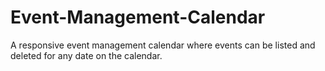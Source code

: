 ﻿# Event-Management-Calendar
A responsive event management calendar where events can be listed and deleted for any date on the calendar.
